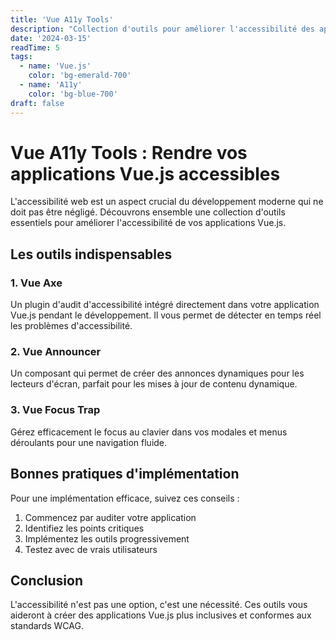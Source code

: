 ```yaml
---
title: 'Vue A11y Tools'
description: "Collection d'outils pour améliorer l'accessibilité des applications Vue.js"
date: '2024-03-15'
readTime: 5
tags:
  - name: 'Vue.js'
    color: 'bg-emerald-700'
  - name: 'A11y'
    color: 'bg-blue-700'
draft: false
---
```


# Vue A11y Tools : Rendre vos applications Vue.js accessibles

L'accessibilité web est un aspect crucial du développement moderne qui ne doit pas être négligé. Découvrons ensemble une collection d'outils essentiels pour améliorer l'accessibilité de vos applications Vue.js.

## Les outils indispensables

### 1. Vue Axe

Un plugin d'audit d'accessibilité intégré directement dans votre application Vue.js pendant le développement. Il vous permet de détecter en temps réel les problèmes d'accessibilité.

### 2. Vue Announcer

Un composant qui permet de créer des annonces dynamiques pour les lecteurs d'écran, parfait pour les mises à jour de contenu dynamique.

### 3. Vue Focus Trap

Gérez efficacement le focus au clavier dans vos modales et menus déroulants pour une navigation fluide.

## Bonnes pratiques d'implémentation

Pour une implémentation efficace, suivez ces conseils :

1. Commencez par auditer votre application
2. Identifiez les points critiques
3. Implémentez les outils progressivement
4. Testez avec de vrais utilisateurs

## Conclusion

L'accessibilité n'est pas une option, c'est une nécessité. Ces outils vous aideront à créer des applications Vue.js plus inclusives et conformes aux standards WCAG.
